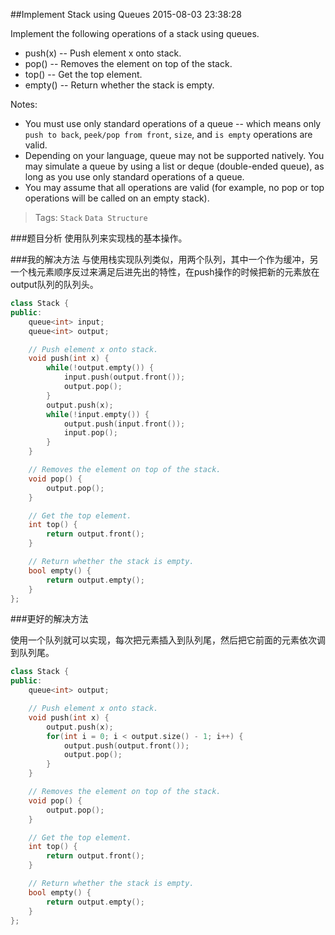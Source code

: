 ##Implement Stack using Queues
2015-08-03 23:38:28

Implement the following operations of a stack using queues.

- push(x) -- Push element x onto stack.
- pop() -- Removes the element on top of the stack.
- top() -- Get the top element.
- empty() -- Return whether the stack is empty.


Notes:

- You must use only standard operations of a queue -- which means only `push to back`, `peek/pop from front`, `size`, and `is empty` operations are valid.
- Depending on your language, queue may not be supported natively. You may simulate a queue by using a list or deque (double-ended queue), as long as you use only standard operations of a queue.
- You may assume that all operations are valid (for example, no pop or top operations will be called on an empty stack).

> Tags: ` Stack ` `Data Structure`

###题目分析
使用队列来实现栈的基本操作。

###我的解决方法
与使用栈实现队列类似，用两个队列，其中一个作为缓冲，另一个栈元素顺序反过来满足后进先出的特性，在push操作的时候把新的元素放在output队列的队列头。

~~~c++
class Stack {
public:
    queue<int> input;
    queue<int> output;

    // Push element x onto stack.
    void push(int x) {
        while(!output.empty()) {
            input.push(output.front());
            output.pop();
        }
        output.push(x);
        while(!input.empty()) {
            output.push(input.front());
            input.pop();
        }
    }

    // Removes the element on top of the stack.
    void pop() {
        output.pop();
    }

    // Get the top element.
    int top() {
        return output.front();
    }

    // Return whether the stack is empty.
    bool empty() {
        return output.empty();
    }
};
~~~

###更好的解决方法

使用一个队列就可以实现，每次把元素插入到队列尾，然后把它前面的元素依次调到队列尾。

~~~c++
class Stack {
public:
    queue<int> output;

    // Push element x onto stack.
    void push(int x) {
        output.push(x);
        for(int i = 0; i < output.size() - 1; i++) {
            output.push(output.front());
            output.pop();
        }
    }

    // Removes the element on top of the stack.
    void pop() {
        output.pop();
    }

    // Get the top element.
    int top() {
        return output.front();
    }

    // Return whether the stack is empty.
    bool empty() {
        return output.empty();
    }
};
~~~

